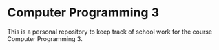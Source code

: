 Computer Programming 3
======================

This is a personal repository to keep track of school work for the course Computer Programming 3.